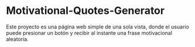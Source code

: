 # Motivational-Quotes-Generator
Este proyecto es una página web simple de una sola vista, donde el usuario puede presionar un botón y recibir al instante una frase motivacional aleatoria.
